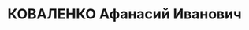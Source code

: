 ---
title: КОВАЛЕНКО Афанасий Иванович
description: "1902 р. н., Сумська обл., с. Терешківка Сумського р-ну, українець, освіта\
  \ початкова, Сумська обл., м. Суми, начальник дегазаційного взводу міської організації\
  \ ТСОАВІАХІМ \n  Арешт 26.10.1937. Військовою колегією Верховного Суду СРСР 7.01.1938\
  \ за ст.ст. 54-7, 54-8, 54-11 КК УСРР засуджений до ВМП. Розстріляний 8.01.1938\
  \ у м. Харків \n  Реабілітований 31.08.1999 прокуратурою Харківської обл."
---